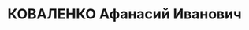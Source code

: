 ---
title: КОВАЛЕНКО Афанасий Иванович
description: "1902 р. н., Сумська обл., с. Терешківка Сумського р-ну, українець, освіта\
  \ початкова, Сумська обл., м. Суми, начальник дегазаційного взводу міської організації\
  \ ТСОАВІАХІМ \n  Арешт 26.10.1937. Військовою колегією Верховного Суду СРСР 7.01.1938\
  \ за ст.ст. 54-7, 54-8, 54-11 КК УСРР засуджений до ВМП. Розстріляний 8.01.1938\
  \ у м. Харків \n  Реабілітований 31.08.1999 прокуратурою Харківської обл."
---